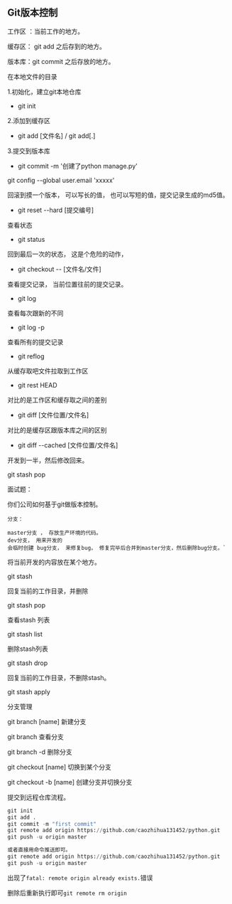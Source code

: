 ## Git版本控制

工作区  ：当前工作的地方。

缓存区： git add 之后存到的地方。

版本库：git  commit 之后存放的地方。







在本地文件的目录

1.初始化，建立git本地仓库

- git init   

2.添加到缓存区

- git add [文件名]  /   git add[.]    

3.提交到版本库

- git commit -m '创建了python manage.py'



git config --global user.email 'xxxxx'



回滚到摸一个版本，  可以写长的值， 也可以写短的值，提交记录生成的md5值。

- git reset --hard  [提交编号]

 查看状态

- git status 

回到最后一次的状态， 这是个危险的动作， 

- git checkout -- [文件名/文件]    

查看提交记录， 当前位置往前的提交记录。

- git log

查看每次跟新的不同

- git log -p



查看所有的提交记录

- git reflog

从缓存取吧文件拉取到工作区

- git rest HEAD

对比的是工作区和缓存取之间的差别

- git diff [文件位置/文件名]

对比的是缓存区跟版本库之间的区别

- git diff --cached [文件位置/文件名]



开发到一半，然后修改回来。

git stash pop







面试题：

你们公司如何基于git做版本控制。

```
分支： 

master分支 ， 存放生产环境的代码。
dev分支， 用来开发的
会临时创建 bug分支， 来修复bug， 修复完毕后合并到master分支，然后删除bug分支。`
```



将当前开发的内容放在某个地方。

git stash

回复当前的工作目录，并删除

git stash pop

查看stash 列表

git stash list

删除stash列表

git stash drop

回复当前的工作目录，不删除stash。

git stash apply



分支管理

git branch [name]  新建分支

git branch    查看分支

git branch -d  删除分支

git checkout [name] 切换到某个分支

git checkout -b [name] 创建分支并切换分支



提交到远程仓库流程。

``` python
git init
git add .
git commit -m "first commit"
git remote add origin https://github.com/caozhihua131452/python.git
git push -u origin master

或者直接用命令推送即可。
git remote add origin https://github.com/caozhihua131452/python.git
git push -u origin master
```



出现了`fatal: remote origin already exists.`错误

删除后重新执行即可`git remote rm origin`



